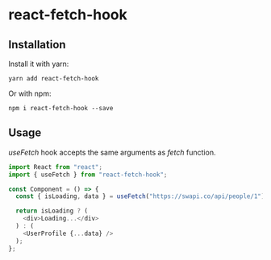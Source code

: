 # react-fetch-hook

## Installation

Install it with yarn:

```
yarn add react-fetch-hook
```

Or with npm:

```
npm i react-fetch-hook --save
```

## Usage

*useFetch* hook accepts the same arguments as *fetch* function.

```javascript
import React from "react";
import { useFetch } from "react-fetch-hook";

const Component = () => {
  const { isLoading, data } = useFetch("https://swapi.co/api/people/1");

  return isLoading ? (
    <div>Loading...</div>
  ) : (
    <UserProfile {...data} />
  );
};

```

